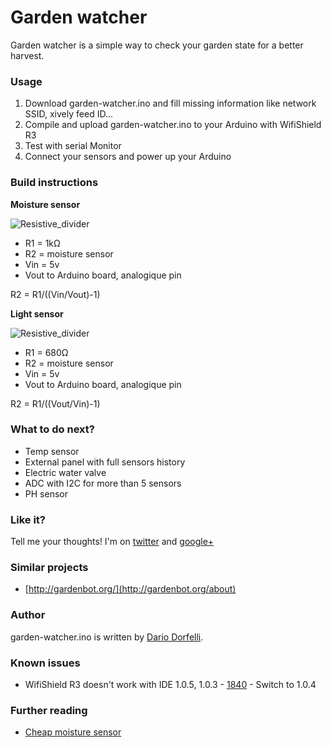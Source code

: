 # Garden watcher

Garden watcher is a simple way to check your garden state for a better harvest.

### Usage

1. Download garden-watcher.ino and fill missing information like network SSID, xively feed ID...
2. Compile and upload garden-watcher.ino to your Arduino with WifiShield R3
3. Test with serial Monitor
4. Connect your sensors and power up your Arduino

### Build instructions

**Moisture sensor**

![Resistive_divider](http://upload.wikimedia.org/wikipedia/commons/d/db/Resistive_divider.png)

- R1 = 1kΩ
- R2 = moisture sensor
- Vin = 5v
- Vout to Arduino board, analogique pin

R2 = R1/((Vin/Vout)-1)

**Light sensor**

![Resistive_divider](http://upload.wikimedia.org/wikipedia/commons/d/db/Resistive_divider.png)

- R1 = 680Ω
- R2 = moisture sensor
- Vin = 5v
- Vout to Arduino board, analogique pin

R2 = R1/((Vout/Vin)-1)

### What to do next?

* Temp sensor
* External panel with full sensors history
* Electric water valve
* ADC with I2C for more than 5 sensors
* PH sensor

### Like it?

Tell me your thoughts! I'm on [twitter](https://twitter.com/dariodor) and [google+](https://plus.google.com/+DarioDorfelli/about)

### Similar projects

* [http://gardenbot.org/](http://gardenbot.org/about)

### Author

garden-watcher.ino is written by [Dario Dorfelli](https://plus.google.com/+DarioDorfelli/about).

### Known issues

* WifiShield R3 doesn't work with IDE 1.0.5, 1.0.3 - [1840](https://github.com/arduino/Arduino/issues/1840) - Switch to 1.0.4

### Further reading

* [Cheap moisture sensor](http://www.cheapvegetablegardener.com/how-to-make-cheap-soil-moisture-sensor-2/)